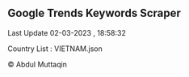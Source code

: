 

## Google Trends Keywords Scraper 
 
Last Update 02-03-2023 , 18:58:32

Country List :
VIETNAM.json



© Abdul Muttaqin 
